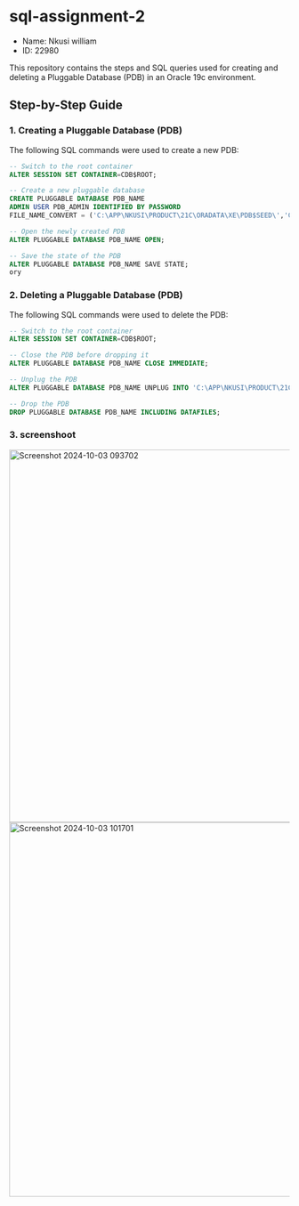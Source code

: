 # sql-assignment-2
- Name: Nkusi william
- ID: 22980

This repository contains the steps and SQL queries used for creating and deleting a Pluggable Database (PDB) in an Oracle 19c environment.

## Step-by-Step Guide

### 1. Creating a Pluggable Database (PDB)

The following SQL commands were used to create a new PDB:

```sql
-- Switch to the root container
ALTER SESSION SET CONTAINER=CDB$ROOT;

-- Create a new pluggable database
CREATE PLUGGABLE DATABASE PDB_NAME 
ADMIN USER PDB_ADMIN IDENTIFIED BY PASSWORD 
FILE_NAME_CONVERT = ('C:\APP\NKUSI\PRODUCT\21C\ORADATA\XE\PDB$SEED\','C:\APP\NKUSI\PRODUCT\21C\ORADATA\XE\PDB_NAME\');

-- Open the newly created PDB
ALTER PLUGGABLE DATABASE PDB_NAME OPEN;

-- Save the state of the PDB
ALTER PLUGGABLE DATABASE PDB_NAME SAVE STATE;
ory
```
### 2. Deleting a Pluggable Database (PDB)
The following SQL commands were used to delete the PDB:

```sql
-- Switch to the root container
ALTER SESSION SET CONTAINER=CDB$ROOT;

-- Close the PDB before dropping it
ALTER PLUGGABLE DATABASE PDB_NAME CLOSE IMMEDIATE;

-- Unplug the PDB
ALTER PLUGGABLE DATABASE PDB_NAME UNPLUG INTO 'C:\APP\NKUSI\PRODUCT\21C\ORADATA\XE\PDB_NAME.xml';

-- Drop the PDB
DROP PLUGGABLE DATABASE PDB_NAME INCLUDING DATAFILES;
```
### 3. screenshoot
<img width="670" alt="Screenshot 2024-10-03 093702" src="https://github.com/user-attachments/assets/f4d27311-33d9-4dd9-a671-32dda1d4c1f5">

<img width="673" alt="Screenshot 2024-10-03 101701" src="https://github.com/user-attachments/assets/6d2d8d3e-4273-489d-8a4b-7bc65acabbe4">



